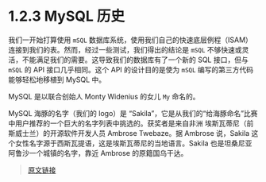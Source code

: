 # 1.2.3 MySQL 历史

我们一开始打算使用 `mSQL` 数据库系统，使用我们自己的快速底层例程（ISAM）连接到我们的表。然而，经过一些测试，我们得出的结论是 `mSQL` 不够快速或灵活，不能满足我们的需要。这导致我们的数据库有了一个新的 SQL 接口，但与 `mSQL` 的 API 接口几乎相同。这个 API 的设计目的是使为 `mSQL` 编写的第三方代码能够轻松地移植到 MySQL 中。

MySQL 是以联合创始人 Monty Widenius 的女儿 `My` 命名的。

MySQL 海豚的名字（我们的 logo）是 “Sakila”，它是从我们的“给海豚命名”比赛中用户推荐的一个巨大的名字列表中挑选的。获奖者是来自非洲 埃斯瓦蒂尼（前斯威士兰）的开源软件开发人员 Ambrose Twebaze。据 Ambrose 说，Sakila 这个女性名字源于西斯瓦提语，这是埃斯瓦蒂尼的当地语言。Sakila 也是坦桑尼亚阿鲁沙一个城镇的名字，靠近 Ambrose 的原籍国乌干达。

> [原文链接](https://dev.mysql.com/doc/refman/8.0/en/history.html)
